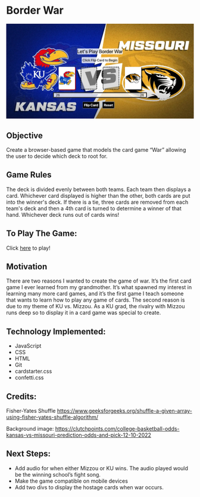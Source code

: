  # **Border War**

![image](/images/game%20images/border-war-game.png)


## Objective

Create a browser-based game that models the card game “War” allowing the user to decide which deck to root for.

## Game Rules
The deck is divided evenly between both teams. Each team then displays a card. Whichever card displayed is higher than the other, both cards are put into the winner's deck. If there is a tie, three cards are removed from each team's deck and then a 4th card is turned to determine a winner of that hand. Whichever deck runs out of cards wins!

## To Play The Game:

Click [here](https://borderwar.netlify.app/) to play!

## Motivation

There are two reasons I wanted to create the game of war. It’s the first card game I ever learned from my grandmother. It’s what spawned my interest in learning many more card games, and it’s the first game I teach someone that wants to learn how to play any game of cards. The second reason is due to my theme of KU vs. Mizzou. As a KU grad, the rivalry with Mizzou runs deep so to display it in a card game was special to create.

## Technology Implemented:

* JavaScript
* CSS
* HTML
* Git
* cardstarter.css
* confetti.css


## Credits: 
Fisher-Yates Shuffle https://www.geeksforgeeks.org/shuffle-a-given-array-using-fisher-yates-shuffle-algorithm/

Background image: https://clutchpoints.com/college-basketball-odds-kansas-vs-missouri-prediction-odds-and-pick-12-10-2022

## Next Steps:

* Add audio for when either Mizzou or KU wins. The audio played would be the winning school’s fight song.
* Make the game compatible on mobile devices
* Add two divs to display the hostage cards when war occurs.

